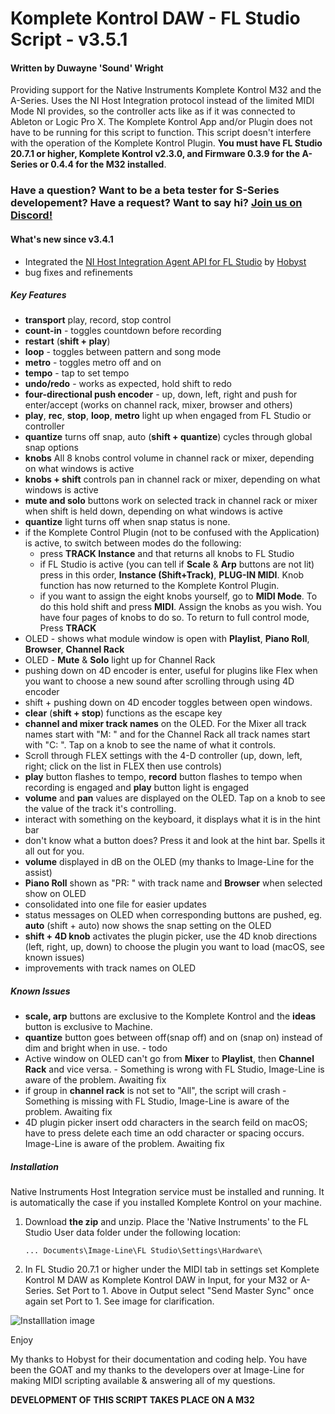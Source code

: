 # Komplete Kontrol DAW - FL Studio Script - v3.5.1

#### Written by Duwayne 'Sound' Wright

Providing support for the Native Instruments Komplete Kontrol M32 and the A-Series. Uses the NI Host Integration protocol instead of the limited MIDI Mode NI provides, so the controller acts like as if it was connected to Ableton or Logic Pro X. The Komplete Kontrol App and/or Plugin does not have to be running for this script to function. This script doesn't interfere with the operation of the Komplete Kontrol Plugin. **You must have FL Studio 20.7.1 or higher, Komplete Kontrol v2.3.0, and Firmware 0.3.9 for the A-Series or 0.4.4 for the M32 installed**. 

### Have a question? Want to be a beta tester for S-Series developement? Have a request? Want to say hi? [Join us on Discord!](https://discord.gg/GeTTWBV "FL Studio NI on Discord")


#### What's new since v3.4.1
* Integrated the [NI Host Integration Agent API for FL Studio](https://github.com/hobyst/flmidi-nihia  "NIHIA by Hobyst") by [Hobyst](https://github.com/hobyst  "Hobyst Github")
* bug fixes and refinements

##### Key Features
* **transport** play, record, stop control
* **count-in** - toggles countdown before recording
* **restart** (**shift + play**)
* **loop** - toggles between pattern and song mode
* **metro** - toggles metro off and on
* **tempo** - tap to set tempo
* **undo/redo** - works as expected, hold shift to redo
* **four-directional push encoder** - up, down, left, right and push for enter/accept (works on channel rack, mixer, browser and others)
* **play**, **rec**, **stop**, **loop**, **metro** light up when engaged from FL Studio or controller
* **quantize** turns off snap, auto (**shift + quantize**) cycles through global snap options
* **knobs** All 8 knobs control volume in channel rack or mixer, depending on what windows is active
* **knobs + shift** controls pan in channel rack or mixer, depending on what windows is active
* **mute and solo** buttons work on selected track in channel rack or mixer when shift is held down, depending on what windows is active
* **quantize** light turns off when snap status is none.
* if the Komplete Control Plugin (not to be confused with the Application) is active, to switch between modes do the following:
  * press **TRACK Instance** and that returns all knobs to FL Studio
  * if FL Studio is active (you can tell if **Scale** & **Arp** buttons are not lit) press in this order, 
    **Instance (Shift+Track)**, **PLUG-IN MIDI**. Knob function has now returned to the Komplete Kontrol Plugin.
  * if you want to assign the eight knobs yourself, go to **MIDI Mode**. To do this hold shift and press **MIDI**. Assign the knobs as you wish. You have four pages of knobs to do so. To return to full control mode, Press **TRACK**
* OLED - shows what module window is open with  **Playlist**, **Piano Roll**, **Browser**, **Channel Rack**
* OLED - **Mute** & **Solo** light up for Channel Rack 
* pushing down on 4D encoder is enter, useful for plugins like Flex when you want to choose a new sound after scrolling       through using 4D encoder
* shift + pushing down on 4D encoder toggles between open windows.
* **clear** (**shift + stop**) functions as the escape key
* **channel and mixer track names** on the OLED. For the Mixer all track names start with "M: " and for the Channel Rack all track names start with "C: ". Tap on a knob to see the name of what it controls.
* Scroll through FLEX settings with the 4-D controller (up, down, left, right; click on the list in FLEX then use controls)
* **play** button flashes to tempo, **record** button flashes to tempo when recording is engaged and **play** button light is engaged 
* **volume** and **pan** values are displayed on the OLED. Tap on a knob to see the value of the track it's controlling.
* interact with something on the keyboard, it displays what it is in the hint bar 
* don't know what a button does? Press it and look at the hint bar. Spells it all out for you.
* **volume** displayed in dB on the OLED (my thanks to Image-Line for the assist)
* **Piano Roll** shown as "PR: " with track name and **Browser** when selected show on OLED
* consolidated into one file for easier updates
* status messages on OLED when corresponding buttons are pushed, eg. **auto** (shift + auto) now shows the snap setting on the OLED
* **shift + 4D knob** activates the plugin picker, use the 4D knob directions (left, right, up, down) to choose the plugin you want to load (macOS, see known issues)
* improvements with track names on OLED

##### Known Issues
* **scale, arp** buttons are exclusive to the Komplete Kontrol and the **ideas** button is exclusive to Machine. 
* **quantize** button goes between off(snap off) and on (snap on) instead of dim and bright when in use. - todo
* Active window on OLED can't go from **Mixer** to **Playlist**, then **Channel Rack** and vice versa.  - Something is wrong with FL Studio, Image-Line is aware of the problem. Awaiting fix
* if group in **channel rack** is not set to "All", the script will crash - Something is missing with FL Studio, Image-Line is aware of the problem. Awaiting fix
* 4D plugin picker insert odd characters in the search feild on macOS; have to press delete each time an odd character or spacing occurs. Image-Line is aware of the problem. Awaiting fix


##### Installation

Native Instruments Host Integration service must be installed and running. It is automatically the case
if you installed Komplete Kontrol on your machine.

1. Download **the zip** and unzip. Place the 'Native Instruments' to the FL Studio User data 
folder under the following location:

   ```... Documents\Image-Line\FL Studio\Settings\Hardware\```  

2. In FL Studio 20.7.1 or higher under the MIDI tab in settings set Komplete Kontrol M DAW as Komplete Kontrol DAW in Input, for your M32 or A-Series. Set Port to 1. Above in Output select "Send Master Sync" once again set Port to 1. See image for clarification.


![Installlation image](/images/FL%20Studio%20Install%20Screenshot.png)

Enjoy

My thanks to Hobyst for their documentation and coding help. You have been the GOAT and my thanks to the developers over at Image-Line for making MIDI scripting available & answering all of my questions.

**DEVELOPMENT OF THIS SCRIPT TAKES PLACE ON A M32**


